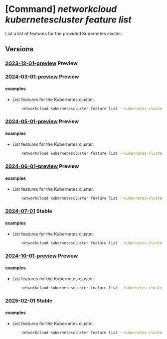 # [Command] _networkcloud kubernetescluster feature list_

List a list of features for the provided Kubernetes cluster.

## Versions

### [2023-12-01-preview](/Resources/mgmt-plane/L3N1YnNjcmlwdGlvbnMve30vcmVzb3VyY2Vncm91cHMve30vcHJvdmlkZXJzL21pY3Jvc29mdC5uZXR3b3JrY2xvdWQva3ViZXJuZXRlc2NsdXN0ZXJzL3t9L2ZlYXR1cmVz/2023-12-01-preview.xml) **Preview**

<!-- mgmt-plane /subscriptions/{}/resourcegroups/{}/providers/microsoft.networkcloud/kubernetesclusters/{}/features 2023-12-01-preview -->

### [2024-03-01-preview](/Resources/mgmt-plane/L3N1YnNjcmlwdGlvbnMve30vcmVzb3VyY2Vncm91cHMve30vcHJvdmlkZXJzL21pY3Jvc29mdC5uZXR3b3JrY2xvdWQva3ViZXJuZXRlc2NsdXN0ZXJzL3t9L2ZlYXR1cmVz/2024-03-01-preview.xml) **Preview**

<!-- mgmt-plane /subscriptions/{}/resourcegroups/{}/providers/microsoft.networkcloud/kubernetesclusters/{}/features 2024-03-01-preview -->

#### examples

- List features for the Kubernetes cluster.
    ```bash
        networkcloud kubernetescluster feature list --kubernetes-cluster-name "kubernetesClusterName" --resource-group "resourceGroupName"
    ```

### [2024-05-01-preview](/Resources/mgmt-plane/L3N1YnNjcmlwdGlvbnMve30vcmVzb3VyY2Vncm91cHMve30vcHJvdmlkZXJzL21pY3Jvc29mdC5uZXR3b3JrY2xvdWQva3ViZXJuZXRlc2NsdXN0ZXJzL3t9L2ZlYXR1cmVz/2024-05-01-preview.xml) **Preview**

<!-- mgmt-plane /subscriptions/{}/resourcegroups/{}/providers/microsoft.networkcloud/kubernetesclusters/{}/features 2024-05-01-preview -->

#### examples

- List features for the Kubernetes cluster.
    ```bash
        networkcloud kubernetescluster feature list --kubernetes-cluster-name "kubernetesClusterName" --resource-group "resourceGroupName"
    ```

### [2024-06-01-preview](/Resources/mgmt-plane/L3N1YnNjcmlwdGlvbnMve30vcmVzb3VyY2Vncm91cHMve30vcHJvdmlkZXJzL21pY3Jvc29mdC5uZXR3b3JrY2xvdWQva3ViZXJuZXRlc2NsdXN0ZXJzL3t9L2ZlYXR1cmVz/2024-06-01-preview.xml) **Preview**

<!-- mgmt-plane /subscriptions/{}/resourcegroups/{}/providers/microsoft.networkcloud/kubernetesclusters/{}/features 2024-06-01-preview -->

#### examples

- List features for the Kubernetes cluster.
    ```bash
        networkcloud kubernetescluster feature list --kubernetes-cluster-name "kubernetesClusterName" --resource-group "resourceGroupName"
    ```

### [2024-07-01](/Resources/mgmt-plane/L3N1YnNjcmlwdGlvbnMve30vcmVzb3VyY2Vncm91cHMve30vcHJvdmlkZXJzL21pY3Jvc29mdC5uZXR3b3JrY2xvdWQva3ViZXJuZXRlc2NsdXN0ZXJzL3t9L2ZlYXR1cmVz/2024-07-01.xml) **Stable**

<!-- mgmt-plane /subscriptions/{}/resourcegroups/{}/providers/microsoft.networkcloud/kubernetesclusters/{}/features 2024-07-01 -->

#### examples

- List features for the Kubernetes cluster.
    ```bash
        networkcloud kubernetescluster feature list --kubernetes-cluster-name "kubernetesClusterName" --resource-group "resourceGroupName"
    ```

### [2024-10-01-preview](/Resources/mgmt-plane/L3N1YnNjcmlwdGlvbnMve30vcmVzb3VyY2Vncm91cHMve30vcHJvdmlkZXJzL21pY3Jvc29mdC5uZXR3b3JrY2xvdWQva3ViZXJuZXRlc2NsdXN0ZXJzL3t9L2ZlYXR1cmVz/2024-10-01-preview.xml) **Preview**

<!-- mgmt-plane /subscriptions/{}/resourcegroups/{}/providers/microsoft.networkcloud/kubernetesclusters/{}/features 2024-10-01-preview -->

#### examples

- List features for the Kubernetes cluster.
    ```bash
        networkcloud kubernetescluster feature list --kubernetes-cluster-name "kubernetesClusterName" --resource-group "resourceGroupName"
    ```

### [2025-02-01](/Resources/mgmt-plane/L3N1YnNjcmlwdGlvbnMve30vcmVzb3VyY2Vncm91cHMve30vcHJvdmlkZXJzL21pY3Jvc29mdC5uZXR3b3JrY2xvdWQva3ViZXJuZXRlc2NsdXN0ZXJzL3t9L2ZlYXR1cmVz/2025-02-01.xml) **Stable**

<!-- mgmt-plane /subscriptions/{}/resourcegroups/{}/providers/microsoft.networkcloud/kubernetesclusters/{}/features 2025-02-01 -->

#### examples

- List features for the Kubernetes cluster.
    ```bash
        networkcloud kubernetescluster feature list --kubernetes-cluster-name "kubernetesClusterName" --resource-group "resourceGroupName"
    ```
